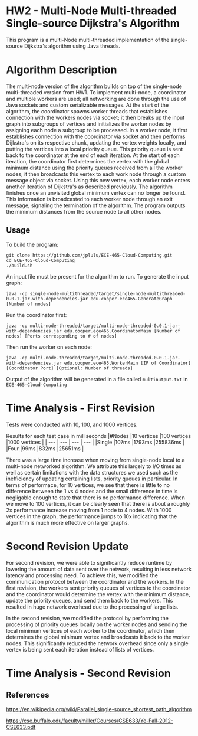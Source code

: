 # HW2 - Multi-Node Multi-threaded Single-source Dijkstra's Algorithm

This program is a multi-Node multi-threaded implementation of the single-source Dijkstra's algorithm using Java threads.

# Algorithm Description
The multi-node version of the algorithm builds on top of the single-node multi-threaded version from HW1. To implement multi-node, a coordinator and multiple workers are used; all networking are done through the use of Java sockets and custom serializable messages. At the start of the algorithm, the coordinator spawns worker threads that establishes connection with the workers nodes via socket; it then breaks up the input graph into subgroups of vertices and initializes the worker nodes by assigning each node a subgroup to be processed. In a worker node, it first establishes connection with the coordinator via socket and then performs Dijkstra's on its respective chunk, updating the vertex weights locally, and putting the vertices into a local priority queue. This priority queue is sent back to the coordinator at the end of each iteration. At the start of each iteration, the coordinator first determines the vertex with the global minimum distance using the priority queues received from all the worker nodes; it then broadcasts this vertex to each work node through a custom message object via socket. Using this new vertex, each worker node enters another iteration of Dijkstra's as described previously. The algorithm finishes once an unvisited global minimum vertex can no longer be found. This information is broadcasted to each worker node through an exit message, signaling the termination of the algorithm. The program outputs the minimum distances from the source node to all other nodes.

## Usage
To build the program:
```
git clone https://github.com/jplulu/ECE-465-Cloud-Computing.git
cd ECE-465-Cloud-Computing
./build.sh
```
An input file must be present for the algorithm to run. To generate the input graph:
```
java -cp single-node-multithreaded/target/single-node-multithreaded-0.0.1-jar-with-dependencies.jar edu.cooper.ece465.GenerateGraph [Number of nodes]
```
Run the coordinator first:
```
java -cp multi-node-threaded/target/multi-node-threaded-0.0.1-jar-with-dependencies.jar edu.cooper.ece465.CoordinatorMain [Number of nodes] [Ports corresponding to # of nodes]
```
Then run the worker on each node:
```
java -cp multi-node-threaded/target/multi-node-threaded-0.0.1-jar-with-dependencies.jar edu.cooper.ece465.WorkerMain [IP of Coordinator] [Coordinator Port] [Optional: Number of threads]
```
Output of the algorithm will be generated in a file called ```multioutput.txt``` in ```ECE-465-Cloud-Computing```

# Time Analysis - First Revision
Tests were conducted with 10, 100, and 1000 vertices.

Results for each test case in milliseconds
|#Nodes		|10 vertices			|100 vertices			|1000 vertices |
| --- | --- | --- | --- |
|Single		|107ms			|1793ms			|255836ms |
|Four		|99ms				|832ms			|25651ms |


There was a large time increase when moving from single-node local to a multi-node networked algorithm. We attribute this largely to I/O times as well as certain limitations with the data structures we used such as the inefficiency of updating certaining lists, priority queues in particular. In terms of performace, for 10 vertices, we see that there is little to no difference between the 1 vs 4 nodes and the small difference in time is negligable enough to state that there is no performance difference. When we move to 100 vertices, it can be clearly seen that there is about a roughly 2x performance increase moving from 1 node to 4 nodes. WIth 1000 vertices in the graph, the performance jumps to 10x indicating that the algorithm is much more effective on larger graphs.

# Second Revision Update
For second revision, we were able to significantly reduce runtime by lowering the amount of data sent over the network, resulting in less network latency and processing need. To achieve this, we modified the communication protocol between the coordinator and the workers. In the first revision, the workers sent priority queues of vertices to the coordinator and the coordinator would determine the vertex with the minimum distance, update the priority queues, and send them back to the workers. This resulted in huge network overhead due to the processing of large lists.

In the second revision, we modified the protocol by performing the processing of priority queues locally on the worker nodes and sending the local minimum vertices of each worker to the coordinator, which then determines the global minimum vertex and broadcasts it back to the worker nodes. This significantly reduced the network overhead since only a single vertex is being sent each iteration instead of lists of vertices.

# Time Analysis - Second Revision

## References
https://en.wikipedia.org/wiki/Parallel_single-source_shortest_path_algorithm

https://cse.buffalo.edu/faculty/miller/Courses/CSE633/Ye-Fall-2012-CSE633.pdf
